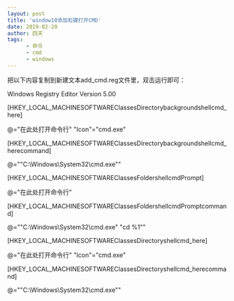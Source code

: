 ```yaml
---
layout: post
title: 'window10添加右键打开CMD'
date: 2019-02-20
author: 四天
tags: 
      - 命令
      - cmd
      - windows	  
---
```


把以下内容复制到新建文本add_cmd.reg文件里，双击运行即可：

Windows Registry Editor Version 5.00

[HKEY_LOCAL_MACHINESOFTWAREClassesDirectorybackgroundshellcmd_here]

@="在此处打开命令行"
"Icon"="cmd.exe"

[HKEY_LOCAL_MACHINESOFTWAREClassesDirectorybackgroundshellcmd_herecommand]

@=""C:\Windows\System32\cmd.exe""

[HKEY_LOCAL_MACHINESOFTWAREClassesFoldershellcmdPrompt]

@="在此处打开命令行"

[HKEY_LOCAL_MACHINESOFTWAREClassesFoldershellcmdPromptcommand]

@=""C:\Windows\System32\cmd.exe" "cd %1""

[HKEY_LOCAL_MACHINESOFTWAREClassesDirectoryshellcmd_here]

@="在此处打开命令行"
"Icon"="cmd.exe"

[HKEY_LOCAL_MACHINESOFTWAREClassesDirectoryshellcmd_herecommand]

@=""C:\Windows\System32\cmd.exe""
